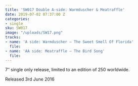 ```yaml
---
title: 'SW017 Double A-side: Warmduscher & Meatraffle'
date: 2019-07-02 07:37:00 Z
categories:
- single
sku: SW017
image: "/uploads/SW17.png"
tracks:
- name: 'A side: Warmduscher – The Sweet Smell Of Florida'
  file: 
- name: 'AA side: Meatraffle – The Bird Song'
  file: 
---
```


7″ single only release, limited to an edition of 250 worldwide.

Released 3rd June 2016